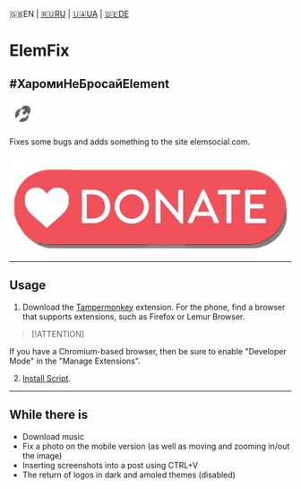 🇬🇧EN | [🇷🇺RU](https://github.com/Erinator-Lab/elemfix/blob/main/md_lang/RU.md) | [🇺🇦UA](https://github.com/Erinator-Lab/elemfix/blob/main/md_lang/UA.md) | [🇩🇪DE](https://github.com/Erinator-Lab/elemfix/blob/main/md_lang/DE.md)

# ElemFix

## **#ХаромиНеБросайElement**

![icon](https://raw.githubusercontent.com/Erinator-Lab/elemfix/refs/heads/main/md_content/icon.png)

Fixes some bugs and adds something to the site elemsocial.com.

[![donate](https://raw.githubusercontent.com/Erinator-Lab/elemfix/refs/heads/main/md_content/donate.png)](https://github.com/Erinator-Lab/Erinator-Lab?tab=readme-ov-file#%D0%B4%D0%BE%D0%BD%D0%B0%D1%82donate)

- - -
## Usage
1) Download the [Tampermonkey](https://tampermonkey.net/) extension. For the phone, find a browser that supports extensions, such as Firefox or Lemur Browser.

> [!ATTENTION]

If you have a Chromium-based browser, then be sure to enable "Developer Mode" in the "Manage Extensions".

2) [Install Script](https://raw.githubusercontent.com/Erinator-Lab/elemfix/refs/heads/main/ElemFix.user.js ).
---
## While there is
* Download music
* Fix a photo on the mobile version (as well as moving and zooming in/out the image)
* Inserting screenshots into a post using CTRL+V
* The return of logos in dark and amoled themes (disabled)
